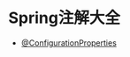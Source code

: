 # Spring注解大全
* [@ConfigurationProperties](https://github.com/mapcme/springboot-demo/tree/master/spring-annotations/configuration-properties)
